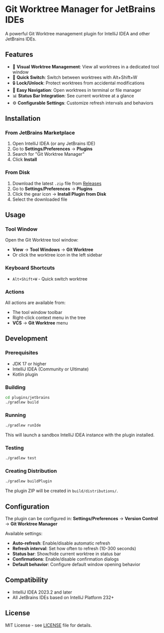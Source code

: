 # Git Worktree Manager for JetBrains IDEs

A powerful Git Worktree management plugin for IntelliJ IDEA and other JetBrains IDEs.

## Features

- 🌳 **Visual Worktree Management**: View all worktrees in a dedicated tool window
- 🚀 **Quick Switch**: Switch between worktrees with Alt+Shift+W
- 🔒 **Lock/Unlock**: Protect worktrees from accidental modifications
- 📁 **Easy Navigation**: Open worktrees in terminal or file manager
- 📊 **Status Bar Integration**: See current worktree at a glance
- ⚙️ **Configurable Settings**: Customize refresh intervals and behaviors

## Installation

### From JetBrains Marketplace

1. Open IntelliJ IDEA (or any JetBrains IDE)
2. Go to **Settings/Preferences** → **Plugins**
3. Search for "Git Worktree Manager"
4. Click **Install**

### From Disk

1. Download the latest `.zip` file from [Releases](https://github.com/yourusername/git-worktree-manager/releases)
2. Go to **Settings/Preferences** → **Plugins**
3. Click the gear icon → **Install Plugin from Disk**
4. Select the downloaded file

## Usage

### Tool Window

Open the Git Worktree tool window:
- **View** → **Tool Windows** → **Git Worktree**
- Or click the worktree icon in the left sidebar

### Keyboard Shortcuts

- `Alt+Shift+W` - Quick switch worktree

### Actions

All actions are available from:
- The tool window toolbar
- Right-click context menu in the tree
- **VCS** → **Git Worktree** menu

## Development

### Prerequisites

- JDK 17 or higher
- IntelliJ IDEA (Community or Ultimate)
- Kotlin plugin

### Building

```bash
cd plugins/jetbrains
./gradlew build
```

### Running

```bash
./gradlew runIde
```

This will launch a sandbox IntelliJ IDEA instance with the plugin installed.

### Testing

```bash
./gradlew test
```

### Creating Distribution

```bash
./gradlew buildPlugin
```

The plugin ZIP will be created in `build/distributions/`.

## Configuration

The plugin can be configured in:
**Settings/Preferences** → **Version Control** → **Git Worktree Manager**

Available settings:
- **Auto-refresh**: Enable/disable automatic refresh
- **Refresh interval**: Set how often to refresh (10-300 seconds)
- **Status bar**: Show/hide current worktree in status bar
- **Confirmations**: Enable/disable confirmation dialogs
- **Default behavior**: Configure default window opening behavior

## Compatibility

- IntelliJ IDEA 2023.2 and later
- All JetBrains IDEs based on IntelliJ Platform 232+

## License

MIT License - see [LICENSE](../../LICENSE) file for details.